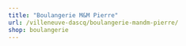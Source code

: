 ```yaml
---
title: "Boulangerie M&M Pierre"
url: /villeneuve-dascq/boulangerie-mandm-pierre/
shop: boulangerie
---
```

